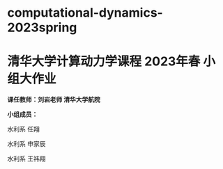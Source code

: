 # computational-dynamics-2023spring
# 清华大学计算动力学课程 2023年春 小组大作业
**课任教师：刘岩老师 清华大学航院**

**小组成员：**

水利系 任翔

水利系 申家辰

水利系 王祎翔


